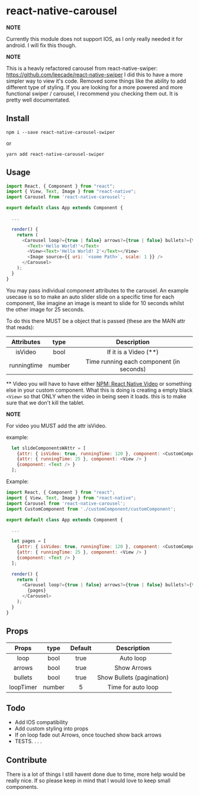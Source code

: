 # react-native-carousel

**NOTE**

Currently this module does not support IOS, as I only really needed it for android. I will fix this though.

**NOTE**

This is a heavly refactored carousel from react-native-swiper: https://github.com/leecade/react-native-swiper
I did this to have a more simpler way to view it's code. Removed some things like the ability to add different type of styling.
If you are looking for a more powered and more functional swiper / carousel, I recommend you checking them out. It is pretty well documentated.

## Install

`npm i --save react-native-carousel-swiper`

or

`yarn add react-native-carousel-swiper`

## Usage

```javascript
import React, { Component } from "react";
import { View, Text, Image } from "react-native";
import Carousel from 'react-native-carousel';

export default class App extends Component {

  ...

  render() {
    return (
      <Carousel loop?={true | false} arrows?={true | false} bullets?={true | false}  loopTimer?={ number } >
        <Text>'Hello World!'</Text>
        <View><Text>'Hello World! 2'</Text></View>
        <Image source={{ uri: `<some Path>`, scale: 1 }} />
      </Carousel>
    );
  }
}
```

You may pass individual component attributes to the carousel.
An example usecase is so to make an auto slider slide on a specific time for each component,
like imagine an image is meant to slide for 10 seconds whilst the other image for 25 seconds.

To do this there MUST be a object that is passed (these are the MAIN attr that reads):

| Attributes  |  type  |               Description                |
| :---------: | :----: | :--------------------------------------: |
|   isVideo   |  bool  |         If it is a Video (\*\*)          |
| runningtime | number | Time running each component (in seconds) |

\*\* Video you will have to have either [NPM: React Native Video](https://www.npmjs.com/package/react-native-video) or something else in your custom component.
What this is doing is creating a empty black `<View>` so that ONLY when the video in being seen it loads. this is to make sure that we don't kill the tablet.

**NOTE**

For video you MUST add the attr isVideo.

example:

```javascript
  let slideComponentsWAttr = [
    {attr: { isVideo: true, runningTime: 120 }, component: <CustomComponent /> }
    {attr: { runningTime: 25 }, component: <View /> }
    {component: <Text /> }
  ];
```

Example:

```javascript
import React, { Component } from "react";
import { View, Text, Image } from "react-native";
import Carousel from 'react-native-carousel';
import CustomComponent from './customComponent/customComponent';

export default class App extends Component {

  ...

  let pages = [
    {attr: { isVideo: true, runningTime: 120 }, component: <CustomComponent /> }
    {attr: { runningTime: 25 }, component: <View /> }
    {component: <Text /> }
  ];

  render() {
    return (
      <Carousel loop?={true | false} arrows?={true | false} bullets?={true | false}  loopTimer?={ number } >
        {pages}
      </Carousel>
    );
  }
}
```

## Props

|   Props   |  type  | Default |        Description        |
| :-------: | :----: | :-----: | :-----------------------: |
|   loop    |  bool  |  true   |         Auto loop         |
|  arrows   |  bool  |  true   |        Show Arrows        |
|  bullets  |  bool  |  true   | Show Bullets (pagination) |
| loopTimer | number |    5    |    Time for auto loop     |

## Todo

- Add IOS compatibility
- Add custom styling into props
- If on loop fade out Arrows, once touched show back arrows
- TESTS. . . .

## Contribute

There is a lot of things I still havent done due to time, more help would be really nice.
If so please keep in mind that I would love to keep small components.
